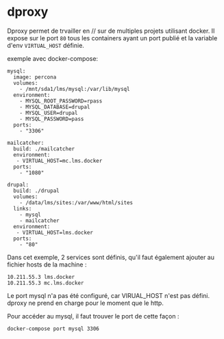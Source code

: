 # dproxy

Dproxy permet de trvailler en // sur de multiples projets utilisant docker.
Il expose sur le port `80` tous les containers ayant un port publié et la variable d'env `VIRTUAL_HOST` définie.

exemple avec docker-compose: 

	mysql:
	  image: percona
	  volumes:
	    - /mnt/sda1/lms/mysql:/var/lib/mysql
	  environment:
	    - MYSQL_ROOT_PASSWORD=rpass
	    - MYSQL_DATABASE=drupal
	    - MYSQL_USER=drupal
	    - MYSQL_PASSWORD=pass
	  ports:
	    - "3306"
	
	mailcatcher:
	  build: ./mailcatcher
	  environment:
	   - VIRTUAL_HOST=mc.lms.docker
	  ports:
	    - "1080"
	
	drupal:
	  build: ./drupal
	  volumes:
	    - /data/lms/sites:/var/www/html/sites
	  links:
	    - mysql
	    - mailcatcher
	  environment:
	   - VIRTUAL_HOST=lms.docker
	  ports:
	    - "80"


Dans cet exemple, 2 services sont définis, qu'il faut également ajouter au fichier hosts de la machine :

	10.211.55.3 lms.docker
	10.211.55.3 mc.lms.docker

Le port mysql n'a pas été configuré, car VIRUAL_HOST n'est pas défini. dproxy ne prend en charge pour le moment que le http.

Pour accéder au mysql, il faut trouver le port de cette façon :

	docker-compose port mysql 3306